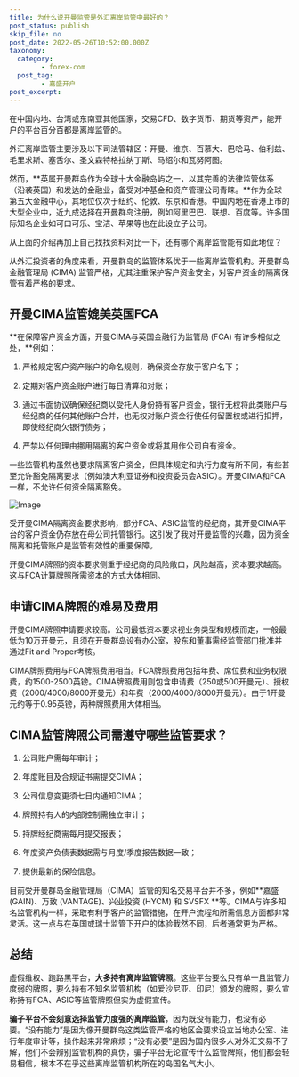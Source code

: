 ```yaml
---
title: 为什么说开曼监管是外汇离岸监管中最好的？
post_status: publish
skip_file: no
post_date: 2022-05-26T10:52:00.000Z
taxonomy:
  category:
        - forex-com
  post_tag:
        - 嘉盛开户
post_excerpt: 
---
```

在中国内地、台湾或东南亚其他国家，交易CFD、数字货币、期货等资产，能开户的平台百分百都是离岸监管的。

外汇离岸监管主要涉及以下司法管辖区：开曼、维京、百慕大、巴哈马、伯利兹、毛里求斯、塞舌尔、圣文森特格拉纳丁斯、马绍尔和瓦努阿图。

然而，**英属开曼群岛作为全球十大金融岛屿之一，以其完善的法律监管体系（沿袭英国）和发达的金融业，备受对冲基金和资产管理公司青睐。**作为全球第五大金融中心，其地位仅次于纽约、伦敦、东京和香港。中国内地在香港上市的大型企业中，近九成选择在开曼群岛注册，例如阿里巴巴、联想、百度等。许多国际知名企业如可口可乐、宝洁、苹果等也在此设立子公司。

从上面的介绍再加上自己找找资料对比一下，还有哪个离岸监管能有如此地位？

从外汇投资者的角度来看，开曼群岛的监管体系优于一些离岸监管机构。开曼群岛金融管理局 (CIMA) 监管严格，尤其注重保护客户资金安全，对客户资金的隔离保管有着严格的要求。

## 开曼CIMA监管媲美英国FCA

**在保障客户资金方面，开曼CIMA与英国金融行为监管局 (FCA) 有许多相似之处，**例如：

1. 严格规定客户资产账户的命名规则，确保资金存放于客户名下；

1. 定期对客户资金账户进行每日清算和对账；

1. 通过书面协议确保经纪商以受托人身份持有客户资金，银行无权将此类账户与经纪商的任何其他账户合并，也无权对账户资金行使任何留置权或进行扣押，即使经纪商欠银行债务；

1. 严禁以任何理由挪用隔离的客户资金或将其用作公司自有资金。

一些监管机构虽然也要求隔离客户资金，但具体规定和执行力度有所不同，有些甚至允许豁免隔离要求（例如澳大利亚证券和投资委员会ASIC）。开曼CIMA和FCA一样，不允许任何资金隔离豁免。

![Image](https://prod-files-secure.s3.us-west-2.amazonaws.com/39ed1227-6d7d-4570-be36-9ccd4a2c4241/bd849744-3fcb-4a37-8312-357962c8f065/image.png?X-Amz-Algorithm=AWS4-HMAC-SHA256&X-Amz-Content-Sha256=UNSIGNED-PAYLOAD&X-Amz-Credential=ASIAZI2LB466WFX6HK2N%2F20250621%2Fus-west-2%2Fs3%2Faws4_request&X-Amz-Date=20250621T041343Z&X-Amz-Expires=3600&X-Amz-Security-Token=IQoJb3JpZ2luX2VjEOP%2F%2F%2F%2F%2F%2F%2F%2F%2F%2FwEaCXVzLXdlc3QtMiJIMEYCIQDHnYX%2BLnXf8hGNui%2FYZDNbyXIzvpVzSDqAweZcxxESCAIhAJnmGh7fAvsokss1l5oe5c31BqVOecOxzXN1Vskwt0DnKogECMz%2F%2F%2F%2F%2F%2F%2F%2F%2F%2FwEQABoMNjM3NDIzMTgzODA1IgxuV%2F3Z%2FEtohOF0kgkq3ANMaypE93Efoz%2Fl4x2gYj7ZcsvAf%2BBfZKoivS5AluVO3ckdagORNupGroLJ8bPorbdjFWSW9urECKjPFO8RS8v5bC6bzEOPeAdk6vHDDnAR7s4x%2FTpZoYu2cPH7Wr22i0irrgrP%2BWILDRxrLZuOSXejPabGXQbSBwIVClOcMr27PUN8Pj94ZwnGyr0avof06vMxNFymyFFyjcfA5vNHbfZ2x9pgLRSfFW2h%2BJf2y2yOb5etgCmzRldmZyL9tLyPo8hOLxD3jv9Q14bux9FOKWeodhRmvfBhdTnQo0zfJsHFHc2YPOESUjmFmTQgbnxTUjP8t8nlQexW3d%2FpDB4zPZsJoxwJ8k1Mi%2BSASNePH%2FMM1fPKocnW08WdRdJCYBEUOdbb3YdCsDiD0ZGxDGKoY%2FrcN7KYDzGXK6a4w8BsTzitUAplluTM%2BmzFwbRUYJczUye3cSRWEMsc7FeLgKosAUjnAHLjB6a8o0OXHK%2FJvhH9%2B9H%2Bi5m95t6k4%2Fo4L2n%2BC8z1QNTb77sGSqwFaaKtuKGhcpB5UXmErfGM41P2I%2BqnXrUkdvnTP1vU3BwV1TWCObKMkrawG3nbo8iVxEEagmb9GJAyDkck6i9mhJkoSNnR3aGIJRYXFKgRqLFC9jCpv9jCBjqkAe8L6rHo%2Fr%2FqBOV%2Bl%2FGsThmDkZUtA2DbWsYIFL4A3BO2o9Al39aYiVIHb3L%2BQLVI8dJmIYKugU6mmAi%2FfHks7mhHXHE5CGO4thy67DOxRVlTK8AkS7go3Du70sK6gdDjIIdwFXhXPKTlVsRiVW1cpSKaFhdw9krwyWVCBxf5AtN3tIEdtL2yTRv6QQ0ZQiEugCIz3eXwevO6sUTgZezAbc2iNVGK&X-Amz-Signature=f09d36f6daac2c29fad8f20aba38d37380ee96f4377d288825f07954c9409d23&X-Amz-SignedHeaders=host&x-amz-checksum-mode=ENABLED&x-id=GetObject)

受开曼CIMA隔离资金要求影响，部分FCA、ASIC监管的经纪商，其开曼CIMA平台的客户资金仍存放在母公司托管银行。这引发了我对开曼监管的兴趣，因为资金隔离和托管账户是监管有效性的重要保障。

开曼CIMA牌照的资本要求侧重于经纪商的风险敞口，风险越高，资本要求越高。这与FCA计算牌照所需资本的方式大体相同。

## **申请CIMA牌照的难易及费用**

开曼CIMA牌照申请要求较高。公司最低资本要求视业务类型和规模而定，一般最低为10万开曼元，且须在开曼群岛设有办公室，股东和董事需经监管部门批准并通过Fit and Proper考核。

CIMA牌照费用与FCA牌照费用相当。FCA牌照费用包括年费、席位费和业务权限费，约1500-2500英镑。CIMA牌照费用则包含申请费（250或500开曼元）、授权费（2000/4000/8000开曼元）和年费（2000/4000/8000开曼元）。由于1开曼元约等于0.95英镑，两种牌照费用大体相当。

## CIMA监管牌照公司需遵守哪些监管要求？

1. 公司账户需每年审计；

1. 年度账目及合规证书需提交CIMA；

1. 公司信息变更须七日内通知CIMA；

1. 牌照持有人的内部控制需独立审计；

1. 持牌经纪商需每月提交报表；

1. 年度资产负债表数据需与月度/季度报告数据一致；

1. 提供最新的保险信息。

目前受开曼群岛金融管理局（CIMA）监管的知名交易平台并不多，例如**嘉盛 (GAIN)、万致 (VANTAGE)、兴业投资 (HYCM) 和 SVSFX **等。CIMA与许多知名监管机构一样，采取有利于客户的监管措施，在开户流程和所需信息方面都非常灵活。这一点与在英国或瑞士监管下开户的体验截然不同，后者通常更为严格。

## 总结

虚假维权、跑路黑平台，**大多持有离岸监管牌照**。这些平台要么只有单一且监管力度弱的牌照，要么持有不知名监管机构（如爱沙尼亚、印尼）颁发的牌照，要么宣称持有FCA、ASIC等监管牌照但实为虚假宣传。

**骗子平台不会刻意选择监管力度强的离岸监管**，因为既没有能力，也没有必要。“没有能力”是因为像开曼群岛这类监管严格的地区会要求设立当地办公室、进行年度审计等，操作起来非常麻烦；“没有必要”是因为国内很多人对外汇交易不了解，他们不会辨别监管机构的真伪，骗子平台无论宣传什么监管牌照，他们都会轻易相信，根本不在乎这些离岸监管机构所在的岛国名气大小。